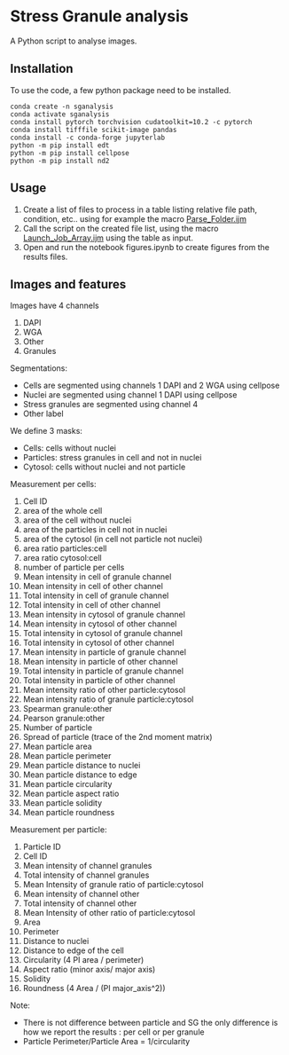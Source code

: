 # Stress Granule analysis

A Python script to analyse images.
## Installation
To use the code, a few python package need to be installed.
```
conda create -n sganalysis
conda activate sganalysis
conda install pytorch torchvision cudatoolkit=10.2 -c pytorch
conda install tifffile scikit-image pandas
conda install -c conda-forge jupyterlab
python -m pip install edt
python -m pip install cellpose
python -m pip install nd2
```

## Usage
1. Create a list of files to process in a table listing relative file path, condition, etc.. using for example the macro [Parse_Folder.ijm](https://raw.githubusercontent.com/jboulanger/imagej-macro/main/File_Conversion/Parse_Folders.ijm)
2. Call the script on the created file list, using the macro [Launch_Job_Array.ijm](https://raw.githubusercontent.com/jboulanger/imagej-macro/main/Cluster_Job/Launch_Job_Array.ijm) using the table as input.
3. Open and run the notebook figures.ipynb to create figures from the results files.

## Images and features

Images have 4 channels
1. DAPI
2. WGA
3. Other
4. Granules

Segmentations:
- Cells are segmented using channels 1 DAPI and 2 WGA using cellpose
- Nuclei are segmented using channel 1 DAPI using cellpose
- Stress granules are segmented using channel 4
- Other label

We define 3 masks:
- Cells: cells without nuclei
- Particles: stress granules in cell and not in nuclei
- Cytosol: cells without nuclei and not particle

Measurement per cells:
1. Cell ID
2. area of the whole cell
3. area of the cell without nuclei
4. area of the particles in cell not in nuclei
5. area of the cytosol (in cell not particle not nuclei)
6. area ratio particles:cell
7. area ratio cytosol:cell
8. number of particle per cells
9. Mean intensity in cell of granule channel
10. Mean intensity in cell of other channel
11. Total intensity in cell of granule channel
12. Total intensity in cell of other channel
13. Mean intensity in cytosol of granule channel
14. Mean intensity in cytosol of other channel
15. Total intensity in cytosol of granule channel
16. Total intensity in cytosol of other channel
17. Mean intensity in particle of granule channel
18. Mean intensity in particle of other channel
19. Total intensity in particle of granule channel
20. Total intensity in particle of other channel
21. Mean intensity ratio of other particle:cytosol
22. Mean intensity ratio of granule particle:cytosol
23. Spearman granule:other
24. Pearson granule:other
25. Number of particle
26. Spread of particle (trace of the 2nd moment matrix)
27. Mean particle area
28. Mean particle perimeter
29. Mean particle distance to nuclei
30. Mean particle distance to edge
31. Mean particle circularity
32. Mean particle aspect ratio
33. Mean particle solidity
34. Mean particle roundness


Measurement per particle:
1. Particle ID
2. Cell ID
3. Mean intensity of channel granules
4. Total intensity of channel granules
5. Mean Intensity of granule ratio of particle:cytosol
6. Mean intensity of channel other
7. Total intensity of channel other
8. Mean Intensity of other ratio of particle:cytosol
9. Area
10. Perimeter
11. Distance to nuclei
12. Distance to edge of the cell
13. Circularity (4 PI area / perimeter)
14. Aspect ratio (minor axis/ major axis)
15. Solidity
16. Roundness (4 Area / (PI major_axis^2))

Note:
- There is not difference between particle and SG  the only difference is how we report the results : per cell or per granule
- Particle Perimeter/Particle Area = 1/circularity
